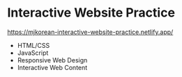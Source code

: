 # Interactive Website Practice
https://mjkorean-interactive-website-practice.netlify.app/
- HTML/CSS
- JavaScript
- Responsive Web Design
- Interactive Web Content
